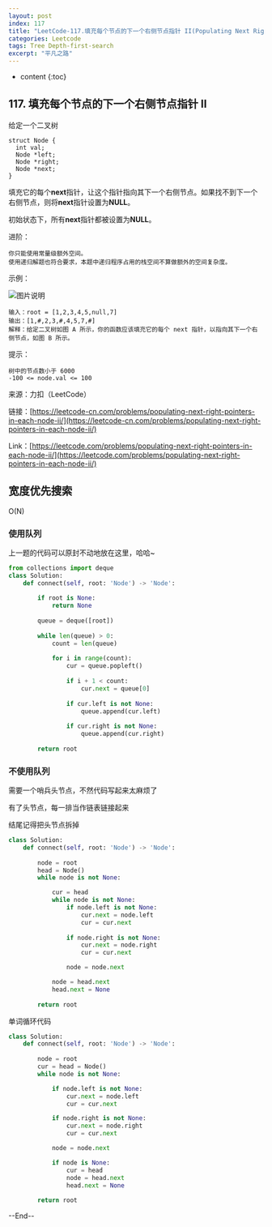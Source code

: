 ```yaml
---
layout: post
index: 117
title: "LeetCode-117.填充每个节点的下一个右侧节点指针 II(Populating Next Right Pointers in Each Node II)"
categories: Leetcode
tags: Tree Depth-first-search
excerpt: "平凡之路"
---
```


* content
{:toc}

## 117. 填充每个节点的下一个右侧节点指针 II

给定一个二叉树

```
struct Node {
  int val;
  Node *left;
  Node *right;
  Node *next;
}
```

填充它的每个**next**指针，让这个指针指向其下一个右侧节点。如果找不到下一个右侧节点，则将**next**指针设置为**NULL**。

初始状态下，所有**next**指针都被设置为**NULL**。

进阶：

```
你只能使用常量级额外空间。
使用递归解题也符合要求，本题中递归程序占用的栈空间不算做额外的空间复杂度。
```

示例：

![图片说明](https://geemaple.github.io/images/leetcode-algorithm-117.jpg)

```
输入：root = [1,2,3,4,5,null,7]
输出：[1,#,2,3,#,4,5,7,#]
解释：给定二叉树如图 A 所示，你的函数应该填充它的每个 next 指针，以指向其下一个右侧节点，如图 B 所示。
```

提示：

```
树中的节点数小于 6000
-100 <= node.val <= 100
```

来源：力扣（LeetCode）

链接：[https://leetcode-cn.com/problems/populating-next-right-pointers-in-each-node-ii/](https://leetcode-cn.com/problems/populating-next-right-pointers-in-each-node-ii/)

Link：[https://leetcode.com/problems/populating-next-right-pointers-in-each-node-ii/](https://leetcode.com/problems/populating-next-right-pointers-in-each-node-ii/)

## 宽度优先搜索

O(N)

### 使用队列

上一题的代码可以原封不动地放在这里，哈哈~

```python
from collections import deque
class Solution:
    def connect(self, root: 'Node') -> 'Node':
        
        if root is None:
            return None
        
        queue = deque([root])
        
        while len(queue) > 0:
            count = len(queue)
            
            for i in range(count):
                cur = queue.popleft()
                
                if i + 1 < count:
                    cur.next = queue[0]
                    
                if cur.left is not None:
                    queue.append(cur.left)
                    
                if cur.right is not None:
                    queue.append(cur.right)
                    
        return root
```

### 不使用队列

需要一个哨兵头节点，不然代码写起来太麻烦了

有了头节点，每一排当作链表链接起来

结尾记得把头节点拆掉

```python
class Solution:
    def connect(self, root: 'Node') -> 'Node':
                
        node = root
        head = Node()
        while node is not None:

            cur = head
            while node is not None:
                if node.left is not None:
                    cur.next = node.left
                    cur = cur.next
                
                if node.right is not None:
                    cur.next = node.right
                    cur = cur.next

                node = node.next

            node = head.next
            head.next = None
            
        return root
```

单词循环代码

```python
class Solution:
    def connect(self, root: 'Node') -> 'Node':
                
        node = root
        cur = head = Node()
        while node is not None:

            if node.left is not None:
                cur.next = node.left
                cur = cur.next

            if node.right is not None:
                cur.next = node.right
                cur = cur.next

            node = node.next

            if node is None:
                cur = head
                node = head.next
                head.next = None
                
        return root
```

--End--


